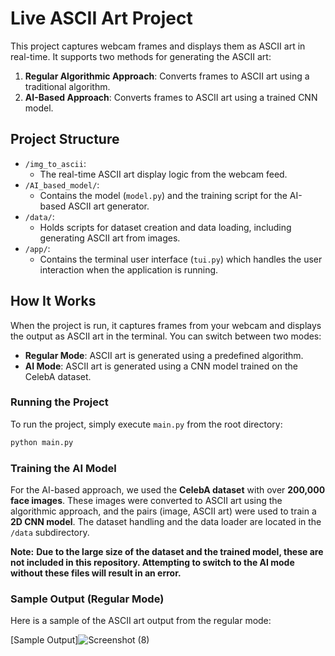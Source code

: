 # Live ASCII Art Project

This project captures webcam frames and displays them as ASCII art in real-time. It supports two methods for generating the ASCII art:

1. **Regular Algorithmic Approach**: Converts frames to ASCII art using a traditional algorithm.
2. **AI-Based Approach**: Converts frames to ASCII art using a trained CNN model.

## Project Structure

- `/img_to_ascii`:
  - The real-time ASCII art display logic from the webcam feed.
- `/AI_based_model/`:
  - Contains the model (`model.py`) and the training script for the AI-based ASCII art generator.
- `/data/`:
  - Holds scripts for dataset creation and data loading, including generating ASCII art from images.
- `/app/`:
  - Contains the terminal user interface (`tui.py`) which handles the user interaction when the application is running.
  
## How It Works

When the project is run, it captures frames from your webcam and displays the output as ASCII art in the terminal. You can switch between two modes:
- **Regular Mode**: ASCII art is generated using a predefined algorithm.
- **AI Mode**: ASCII art is generated using a CNN model trained on the CelebA dataset.

### Running the Project

To run the project, simply execute `main.py` from the root directory:

```bash
python main.py
```

### Training the AI Model

For the AI-based approach, we used the **CelebA dataset** with over **200,000 face images**. These images were converted to ASCII art using the algorithmic approach, and the pairs (image, ASCII art) were used to train a **2D CNN model**. The dataset handling and the data loader are located in the `/data` subdirectory.

**Note:** **Due to the large size of the dataset and the trained model, these are not included in this repository. Attempting to switch to the AI mode without these files will result in an error.**

### Sample Output (Regular Mode)

Here is a sample of the ASCII art output from the regular mode:

[Sample Output]![Screenshot (8)](https://github.com/user-attachments/assets/139f7d4d-573f-4f40-b895-b737b03c8588)
